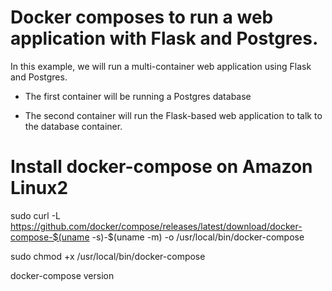 # Docker composes to run a web application with Flask and Postgres.

In this example, we will run a multi-container web application using Flask and Postgres.

- The first container will be running a Postgres database

- The second container will run the Flask-based web application to talk to the database container.


# Install docker-compose on Amazon Linux2 

sudo curl -L https://github.com/docker/compose/releases/latest/download/docker-compose-$(uname -s)-$(uname -m) -o /usr/local/bin/docker-compose

sudo chmod +x /usr/local/bin/docker-compose

docker-compose version
